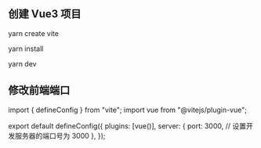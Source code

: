 ## 创建 Vue3 项目

yarn create vite

yarn install

yarn dev

## 修改前端端口

import { defineConfig } from "vite";
import vue from "@vitejs/plugin-vue";

export default defineConfig({
plugins: [vue()],
server: {
port: 3000, // 设置开发服务器的端口号为 3000
},
});
